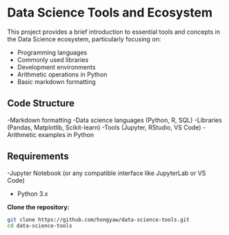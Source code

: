# Data Science Tools and Ecosystem #
This project provides a brief introduction to essential tools and concepts in the Data Science ecosystem, particularly focusing on:
- Programming languages
- Commonly used libraries
- Development environments
- Arithmetic operations in Python
- Basic markdown formatting

## Code Structure ##
-Markdown formatting
-Data science languages (Python, R, SQL)
-Libraries (Pandas, Matplotlib, Scikit-learn)
-Tools (Jupyter, RStudio, VS Code)
-Arithmetic examples in Python

## Requirements ##
-Jupyter Notebook (or any compatible interface like JupyterLab or VS Code)
- Python 3.x

**Clone the repository:**
```bash
git clone https://github.com/hongyaw/data-science-tools.git
cd data-science-tools

